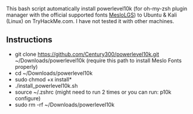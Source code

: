 This bash script automatically install powerlevel10k (for oh-my-zsh plugin manager with the official supported fonts [MesloLGS](https://github.com/romkatv/powerlevel10k#meslo-nerd-font-patched-for-powerlevel10k)) to Ubuntu & Kali (Linux) on TryHackMe.com. I have not tested it with other machines.
## Instructions
- git clone https://github.com/Century300/powerlevel10k.git ~/Downloads/powerlevel10k (require this path to install Meslo Fonts properly)
- cd ~/Downloads/powerlevel10k
- sudo chmod +x install*
- ./install_powerlevel10k.sh
- source ~/.zshrc (might need to run 2 times or you can run: p10k configure)
- sudo rm -rf ~/Downloads/powerlevel10k
